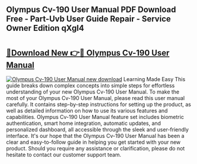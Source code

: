 ## Olympus Cv-190 User Manual PDF Download Free - Part-Uvb User Guide Repair - Service Owner Edition qXgl4

# <h2><a href="http://cf29930.oget.top/?id=Olympus+Cv-190+User+Manual">🔗Download New 👉🔴 Olympus Cv-190 User Manual</a></h2>

[![Olympus Cv-190 User Manual new download](https://i.imgur.com/5g1atiW.png)](http://cf29930.oget.top/?id=Olympus+Cv-190+User+Manual)
Learning Made Easy This guide breaks down complex concepts into simple steps for effortless understanding of your new Olympus Cv-190 User Manual. To make the most of your Olympus Cv-190 User Manual, please read this user manual carefully. It contains step-by-step instructions for setting up the product, as well as detailed information on how to use its various features and capabilities. Olympus Cv-190 User Manual feature set includes biometric authentication, smart home integration, automatic updates, and personalized dashboard, all accessible through the sleek and user-friendly interface. It's our hope that the Olympus Cv-190 User Manual has been a clear and easy-to-follow guide in helping you get started with your new product. Should you require any assistance or clarification, please do not hesitate to contact our customer support team.
